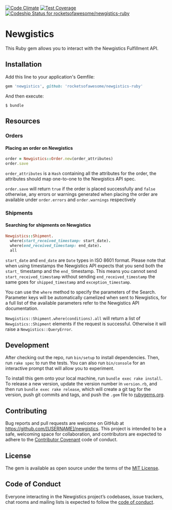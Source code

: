 [![Code Climate](https://codeclimate.com/repos/5991e52637216b02640002d4/badges/9e19d346f6da0db0783c/gpa.svg)](https://codeclimate.com/repos/5991e52637216b02640002d4/feed)
[![Test Coverage](https://codeclimate.com/repos/5991e52637216b02640002d4/badges/9e19d346f6da0db0783c/coverage.svg)](https://codeclimate.com/repos/5991e52637216b02640002d4/coverage)
[ ![Codeship Status for rocketsofawesome/newgistics-ruby](https://app.codeship.com/projects/63cb9a70-68b6-0135-a28b-5ec5668067cc/status?branch=master)](https://app.codeship.com/projects/241459)
# Newgistics

This Ruby gem allows you to interact with the Newgistics Fulfillment API.


## Installation

Add this line to your application's Gemfile:

```ruby
gem 'newgistics', github: 'rocketsofawesome/newgistics-ruby'
```

And then execute:

    $ bundle

## Resources

### Orders

#### Placing an order on Newgistics

```ruby
order = Newgistics::Order.new(order_attributes)
order.save
```

`order_attributes` is a `Hash` containing all the attributes for the order, the attributes should map one-to-one to the Newgistics API spec.

`order.save` will return `true` if the order is placed successfully and `false` otherwise, any errors or warnings generated when placing the order are available under `order.errors` and `order.warnings` respectively

### Shipments

#### Searching for shipments on Newgistics

```ruby
Newgistics::Shipment.
  where(start_received_timestamp: start_date).
  where(end_received_timestamp: end_date).
  all
```

`start_date` and `end_date` are `Date` types in ISO 8601 format. Please note that when using timestamps the Newgistics API expects that you send both the `start_` timestamp and the `end_` timestamp. This means you cannot send `start_received_timestamp` without sending `end_received_timestamp` the same goes for `shipped_timestamp` and `exception_timestamp`.

You can use the `where` method to specify the parameters of the Search. Parameter keys will be automatically camelized when sent to Newgistics, for a full list of the available parameters refer to the Newgistics API documentation.

`Newgistics::Shipment.where(conditions).all` will return a list of `Newgistics::Shipment` elements if the request is successful. Otherwise it will raise a `Newgistics::QueryError`.


## Development

After checking out the repo, run `bin/setup` to install dependencies. Then, run `rake spec` to run the tests. You can also run `bin/console` for an interactive prompt that will allow you to experiment.

To install this gem onto your local machine, run `bundle exec rake install`. To release a new version, update the version number in `version.rb`, and then run `bundle exec rake release`, which will create a git tag for the version, push git commits and tags, and push the `.gem` file to [rubygems.org](https://rubygems.org).

## Contributing

Bug reports and pull requests are welcome on GitHub at https://github.com/[USERNAME]/newgistics. This project is intended to be a safe, welcoming space for collaboration, and contributors are expected to adhere to the [Contributor Covenant](http://contributor-covenant.org) code of conduct.

## License

The gem is available as open source under the terms of the [MIT License](http://opensource.org/licenses/MIT).

## Code of Conduct

Everyone interacting in the Newgistics project’s codebases, issue trackers, chat rooms and mailing lists is expected to follow the [code of conduct](https://github.com/[USERNAME]/newgistics/blob/master/CODE_OF_CONDUCT.md).
